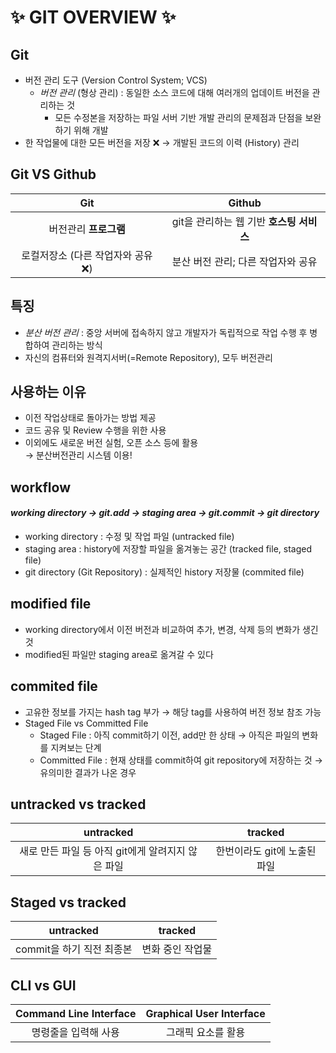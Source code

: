 # ✨ GIT OVERVIEW ✨

## **Git**

- 버전 관리 도구 (Version Control System; VCS)
  - _버전 관리_ (형상 관리) : 동일한 소스 코드에 대해 여러개의 업데이트 버전을 관리하는 것
    - 모든 수정본을 저장하는 파일 서버 기반 개발 관리의 문제점과 단점을 보완하기 위해 개발
- 한 작업물에 대한 모든 버전을 저장 ❌ &rarr; 개발된 코드의 이력 (History) 관리

## **Git VS Github**

|                Git                 |                  Github                  |
| :--------------------------------: | :--------------------------------------: |
|       버전관리 **프로그램**        | git을 관리하는 웹 기반 **호스팅 서비스** |
| 로컬저장소 (다른 작업자와 공유 ❌) |    분산 버전 관리; 다른 작업자와 공유    |

## **특징**

- _분산 버전 관리_ : 중앙 서버에 접속하지 않고 개발자가 독립적으로 작업 수행 후 병합하여 관리하는 방식
- 자신의 컴퓨터와 원격지서버(=Remote Repository), 모두 버전관리

## **사용하는 이유**

- 이전 작업상태로 돌아가는 방법 제공
- 코드 공유 및 Review 수행을 위한 사용
- 이외에도 새로운 버전 실험, 오픈 소스 등에 활용 <br>
  &rarr; 분산버전관리 시스템 이용!

## **workflow**

#### _working directory &rarr; git.add &rarr; staging area &rarr; git.commit &rarr; git directory_

- working directory : 수정 및 작업 파일 (untracked file)
- staging area : history에 저장할 파일을 옮겨놓는 공간 (tracked file, staged file)
- git directory (Git Repository) : 실제적인 history 저장물 (commited file)

## **modified file**

- working directory에서 이전 버전과 비교하여 추가, 변경, 삭제 등의 변화가 생긴 것
- modified된 파일만 staging area로 옮겨갈 수 있다

## **commited file**

- 고유한 정보를 가지는 hash tag 부가 &rarr; 해당 tag를 사용하여 버전 정보 참조 가능
- Staged File vs Committed File
  - Staged File : 아직 commit하기 이전, add만 한 상태 &rarr; 아직은 파일의 변화를 지켜보는 단계
  - Committed File : 현재 상태를 commit하여 git repository에 저장하는 것 &rarr; 유의미한 결과가 나온 경우

## **untracked vs tracked**

|                     untracked                     |           tracked            |
| :-----------------------------------------------: | :--------------------------: |
| 새로 만든 파일 등 아직 git에게 알려지지 않은 파일 | 한번이라도 git에 노출된 파일 |

## **Staged vs tracked**

|         untracked         |     tracked      |
| :-----------------------: | :--------------: |
| commit을 하기 직전 최종본 | 변화 중인 작업물 |

## **CLI vs GUI**

| Command Line Interface | Graphical User Interface |
| :--------------------: | :----------------------: |
|  명령줄을 입력해 사용  |    그래픽 요소를 활용    |

